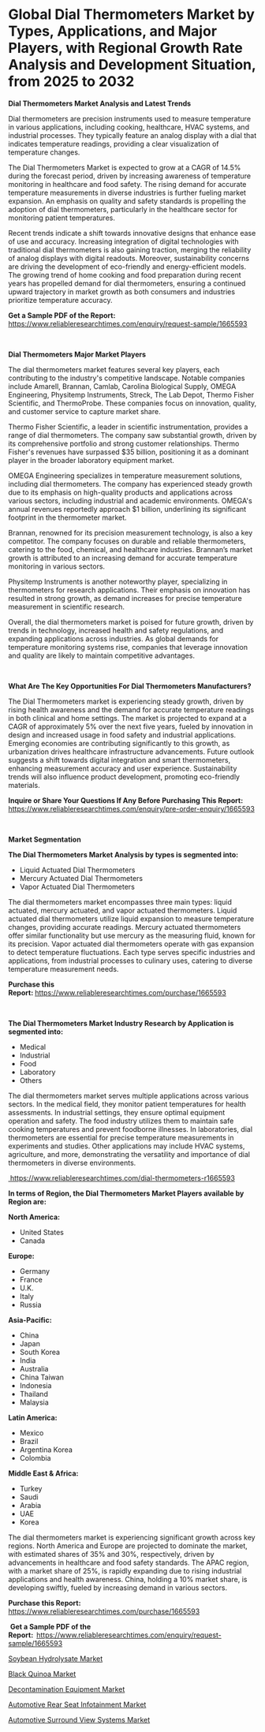 <p><h1>Global Dial Thermometers Market by Types, Applications, and Major Players, with Regional Growth Rate Analysis and Development Situation, from 2025 to 2032</h1></p><p><strong>Dial Thermometers Market Analysis and Latest Trends</strong></p>
<p><p>Dial thermometers are precision instruments used to measure temperature in various applications, including cooking, healthcare, HVAC systems, and industrial processes. They typically feature an analog display with a dial that indicates temperature readings, providing a clear visualization of temperature changes. </p><p>The Dial Thermometers Market is expected to grow at a CAGR of 14.5% during the forecast period, driven by increasing awareness of temperature monitoring in healthcare and food safety. The rising demand for accurate temperature measurements in diverse industries is further fueling market expansion. An emphasis on quality and safety standards is propelling the adoption of dial thermometers, particularly in the healthcare sector for monitoring patient temperatures.</p><p>Recent trends indicate a shift towards innovative designs that enhance ease of use and accuracy. Increasing integration of digital technologies with traditional dial thermometers is also gaining traction, merging the reliability of analog displays with digital readouts. Moreover, sustainability concerns are driving the development of eco-friendly and energy-efficient models. The growing trend of home cooking and food preparation during recent years has propelled demand for dial thermometers, ensuring a continued upward trajectory in market growth as both consumers and industries prioritize temperature accuracy.</p></p>
<p><strong>Get a Sample PDF of the Report:&nbsp;</strong> <a href="https://www.reliableresearchtimes.com/enquiry/request-sample/1665593?utm_campaign=2035&utm_medium=2&utm_source=Github&utm_content=ia&utm_term=06022025&utm_id=dial-thermometers">https://www.reliableresearchtimes.com/enquiry/request-sample/1665593</a></p>
<p>&nbsp;</p>
<p><strong>Dial Thermometers Major Market Players</strong></p>
<p><p>The dial thermometers market features several key players, each contributing to the industry's competitive landscape. Notable companies include Amarell, Brannan, Camlab, Carolina Biological Supply, OMEGA Engineering, Physitemp Instruments, Streck, The Lab Depot, Thermo Fisher Scientific, and ThermoProbe. These companies focus on innovation, quality, and customer service to capture market share.</p><p>Thermo Fisher Scientific, a leader in scientific instrumentation, provides a range of dial thermometers. The company saw substantial growth, driven by its comprehensive portfolio and strong customer relationships. Thermo Fisher's revenues have surpassed $35 billion, positioning it as a dominant player in the broader laboratory equipment market.</p><p>OMEGA Engineering specializes in temperature measurement solutions, including dial thermometers. The company has experienced steady growth due to its emphasis on high-quality products and applications across various sectors, including industrial and academic environments. OMEGA's annual revenues reportedly approach $1 billion, underlining its significant footprint in the thermometer market.</p><p>Brannan, renowned for its precision measurement technology, is also a key competitor. The company focuses on durable and reliable thermometers, catering to the food, chemical, and healthcare industries. Brannan’s market growth is attributed to an increasing demand for accurate temperature monitoring in various sectors.</p><p>Physitemp Instruments is another noteworthy player, specializing in thermometers for research applications. Their emphasis on innovation has resulted in strong growth, as demand increases for precise temperature measurement in scientific research.</p><p>Overall, the dial thermometers market is poised for future growth, driven by trends in technology, increased health and safety regulations, and expanding applications across industries. As global demands for temperature monitoring systems rise, companies that leverage innovation and quality are likely to maintain competitive advantages.</p></p>
<p>&nbsp;</p>
<p><strong>What Are The Key Opportunities For Dial Thermometers Manufacturers?</strong></p>
<p><p>The Dial Thermometers market is experiencing steady growth, driven by rising health awareness and the demand for accurate temperature readings in both clinical and home settings. The market is projected to expand at a CAGR of approximately 5% over the next five years, fueled by innovation in design and increased usage in food safety and industrial applications. Emerging economies are contributing significantly to this growth, as urbanization drives healthcare infrastructure advancements. Future outlook suggests a shift towards digital integration and smart thermometers, enhancing measurement accuracy and user experience. Sustainability trends will also influence product development, promoting eco-friendly materials.</p></p>
<p><strong>Inquire or Share Your Questions If Any Before Purchasing This Report:</strong> <a href="https://www.reliableresearchtimes.com/enquiry/pre-order-enquiry/1665593?utm_campaign=2035&utm_medium=2&utm_source=Github&utm_content=ia&utm_term=06022025&utm_id=dial-thermometers">https://www.reliableresearchtimes.com/enquiry/pre-order-enquiry/1665593</a></p>
<p>&nbsp;</p>
<p><strong>Market Segmentation</strong></p>
<p><strong>The Dial Thermometers Market Analysis by types is segmented into:</strong></p>
<p><ul><li>Liquid Actuated Dial Thermometers</li><li>Mercury Actuated Dial Thermometers</li><li>Vapor Actuated Dial Thermometers</li></ul></p>
<p><p>The dial thermometers market encompasses three main types: liquid actuated, mercury actuated, and vapor actuated thermometers. Liquid actuated dial thermometers utilize liquid expansion to measure temperature changes, providing accurate readings. Mercury actuated thermometers offer similar functionality but use mercury as the measuring fluid, known for its precision. Vapor actuated dial thermometers operate with gas expansion to detect temperature fluctuations. Each type serves specific industries and applications, from industrial processes to culinary uses, catering to diverse temperature measurement needs.</p></p>
<p><strong>Purchase this Report:&nbsp;</strong><a href="https://www.reliableresearchtimes.com/purchase/1665593?utm_campaign=2035&utm_medium=2&utm_source=Github&utm_content=ia&utm_term=06022025&utm_id=dial-thermometers">https://www.reliableresearchtimes.com/purchase/1665593</a></p>
<p>&nbsp;</p>
<p><strong>The Dial Thermometers Market Industry Research by Application is segmented into:</strong></p>
<p><ul><li>Medical</li><li>Industrial</li><li>Food</li><li>Laboratory</li><li>Others</li></ul></p>
<p><p>The dial thermometers market serves multiple applications across various sectors. In the medical field, they monitor patient temperatures for health assessments. In industrial settings, they ensure optimal equipment operation and safety. The food industry utilizes them to maintain safe cooking temperatures and prevent foodborne illnesses. In laboratories, dial thermometers are essential for precise temperature measurements in experiments and studies. Other applications may include HVAC systems, agriculture, and more, demonstrating the versatility and importance of dial thermometers in diverse environments.</p></p>
<p><a href="https://www.reliableresearchtimes.com/dial-thermometers-r1665593?utm_campaign=2035&utm_medium=2&utm_source=Github&utm_content=ia&utm_term=06022025&utm_id=dial-thermometers">&nbsp;https://www.reliableresearchtimes.com/dial-thermometers-r1665593</a></p>
<p><strong>In terms of Region, the Dial Thermometers Market Players available by Region are:</strong></p>
<p>
    <p> <strong> North America: </strong>
        <ul>
            <li>United States</li>
            <li>Canada</li>
        </ul>
        </p> 
    <p> <strong> Europe: </strong>
        <ul>
            <li>Germany</li>
            <li>France</li>
            <li>U.K.</li>
            <li>Italy</li>
            <li>Russia</li>
        </ul>
        </p> 
    <p> <strong> Asia-Pacific: </strong>
        <ul>
            <li>China</li>
            <li>Japan</li>
            <li>South Korea</li>
            <li>India</li>
            <li>Australia</li>
            <li>China Taiwan</li>
            <li>Indonesia</li>
            <li>Thailand</li>
            <li>Malaysia</li>
        </ul>
        </p> 
    <p> <strong> Latin America: </strong>
        <ul>
            <li>Mexico</li>
            <li>Brazil</li>
            <li>Argentina Korea</li>
            <li>Colombia</li>
        </ul>
        </p> 
    <p> <strong> Middle East & Africa: </strong>
        <ul>
            <li>Turkey</li>
            <li>Saudi</li>
            <li>Arabia</li>
            <li>UAE</li>
            <li>Korea</li>
        </ul>
    </p>
    </p>
<p><p>The dial thermometers market is experiencing significant growth across key regions. North America and Europe are projected to dominate the market, with estimated shares of 35% and 30%, respectively, driven by advancements in healthcare and food safety standards. The APAC region, with a market share of 25%, is rapidly expanding due to rising industrial applications and health awareness. China, holding a 10% market share, is developing swiftly, fueled by increasing demand in various sectors.</p></p>
<p><strong>Purchase this Report: </strong><a href="https://www.reliableresearchtimes.com/purchase/1665593?utm_campaign=2035&utm_medium=2&utm_source=Github&utm_content=ia&utm_term=06022025&utm_id=dial-thermometers">https://www.reliableresearchtimes.com/purchase/1665593</a></p>
<p>&nbsp;<strong>Get a Sample PDF of the Report:&nbsp;&nbsp;</strong><a href="https://www.reliableresearchtimes.com/enquiry/request-sample/1665593?utm_campaign=2035&utm_medium=2&utm_source=Github&utm_content=ia&utm_term=06022025&utm_id=dial-thermometers">https://www.reliableresearchtimes.com/enquiry/request-sample/1665593</a></p>
<p><strong></strong></p>
<p><p><a href="https://www.linkedin.com/pulse/soybean-hydrolysate-market-dynamics-2025-2032-projected-phcwc?utm_campaign=2035&utm_medium=2&utm_source=Github&utm_content=ia&utm_term=06022025&utm_id=dial-thermometers">Soybean Hydrolysate Market</a></p><p><a href="https://www.linkedin.com/pulse/black-quinoa-market-research-report-detail-laying-groundwork-qzupc?utm_campaign=2035&utm_medium=2&utm_source=Github&utm_content=ia&utm_term=06022025&utm_id=dial-thermometers">Black Quinoa Market</a></p><p><a href="https://github.com/GenaGaines34/Market-Research-Report-List-1/blob/main/decontamination-equipment-market.md?utm_campaign=2035&utm_medium=2&utm_source=Github&utm_content=ia&utm_term=06022025&utm_id=dial-thermometers">Decontamination Equipment Market</a></p><p><a href="https://www.linkedin.com/pulse/comprehensive-examination-automotive-rear-seat-infotainment-8gnve?utm_campaign=2035&utm_medium=2&utm_source=Github&utm_content=ia&utm_term=06022025&utm_id=dial-thermometers">Automotive Rear Seat Infotainment Market</a></p><p><a href="https://www.linkedin.com/pulse/global-automotive-surround-view-systems-market-exploring-share-kaave?utm_campaign=2035&utm_medium=2&utm_source=Github&utm_content=ia&utm_term=06022025&utm_id=dial-thermometers">Automotive Surround View Systems Market</a></p></p>
